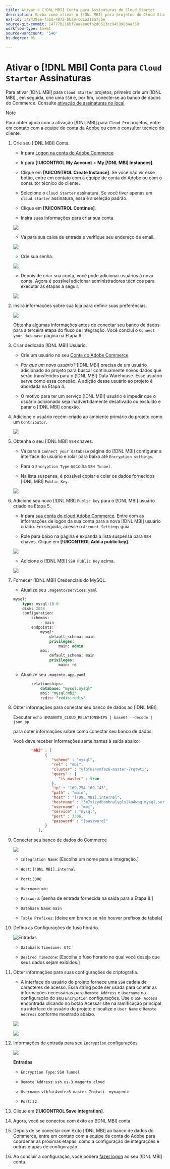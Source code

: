 ```yaml
---
title: Ativar o [!DNL MBI] Conta para Assinaturas do Cloud Starter
description: Saiba como ativar o [!DNL MBI] para projetos do Cloud Starter.
exl-id: 172439ee-fa1d-4872-b6a9-c61a212a7cbe
source-git-commit: 14777b216bf7aaeea0fb2d0513cc94539034a359
workflow-type: tm+mt
source-wordcount: '540'
ht-degree: 0%

---
```


# Ativar o [!DNL MBI] Conta para `Cloud Starter` Assinaturas

Para ativar [!DNL MBI] para `Cloud Starter` projetos, primeiro crie um [!DNL MBI] , em seguida, crie uma `SSH` e, por fim, conecte-se ao banco de dados do Commerce. Consulte [ativação de assinaturas no local](../getting-started/onpremise-activation.md).

>[!NOTE]
>
>Para obter ajuda com a ativação [!DNL MBI] para `Cloud Pro` projetos, entre em contato com a equipe de conta da Adobe ou com o consultor técnico do cliente.

1. Crie seu [!DNL MBI] Conta.

   - Ir para [Logon na conta do Adobe Commerce](https://account.magento.com/customer/account/login)

   - Ir para **[!UICONTROL My Account** > **My [!DNL MBI] Instances]**.

   - Clique em **[!UICONTROL Create Instance]**. Se você não vir esse botão, entre em contato com a equipe de conta do Adobe ou com o consultor técnico do cliente.

   - Selecione o `Cloud Starter` assinatura. Se você tiver apenas um `cloud starter` assinatura, essa é a seleção padrão.

   - Clique em **[!UICONTROL Continue]**.

   - Insira suas informações para criar sua conta.

   ![](../assets/create-account-2.png)

   - Vá para sua caixa de entrada e verifique seu endereço de email.

   ![](../assets/create-account-3.png)

   - Crie sua senha.

   ![](../assets/create-account-4.png)

   - Depois de criar sua conta, você pode adicionar usuários à nova conta. Agora é possível adicionar administradores técnicos para executar as etapas a seguir.

   ![](../assets/create-account-5.png)

1. Insira informações sobre sua loja para definir suas preferências.

   ![](../assets/create-account-6.png)

   Obtenha algumas informações antes de conectar seu banco de dados para a terceira etapa do fluxo de integração. Você conclui o `Connect your database` página na Etapa 9.

1. Criar dedicado [!DNL MBI] Usuário.

   - Crie um usuário no seu [Conta do Adobe Commerce](https://account.magento.com/customer/account/login).

   - _Por que um novo usuário?_ [!DNL MBI] precisa de um usuário adicionado ao projeto para buscar continuamente novos dados que serão transferidos para o [!DNL MBI] Data Warehouse. Esse usuário serve como essa conexão. A adição desse usuário ao projeto é abordada na Etapa 4.

   - O motivo para ter um serviço [!DNL MBI] usuário é impedir que o usuário adicionado seja inadvertidamente desativado ou excluído e parar o [!DNL MBI] conexão.

1. Adicione o usuário recém-criado ao ambiente primário do projeto como um `Contributor`.

   ![](../assets/create-account-7.png)

1. Obtenha o seu [!DNL MBI] `SSH` chaves.

   - Vá para a `Connect your database` página do [!DNL MBI] configurar a interface do usuário e rolar para baixo até `Encryption settings`.

   - Para o `Encryption Type` escolha `SSH Tunnel`.

   - Na lista suspensa, é possível copiar e colar os dados fornecidos [!DNL MBI] `Public Key`.

   ![](../assets/create-account-8.png)

1. Adicione seu novo [!DNL MBI] `Public key` para o [!DNL MBI] usuário criado na Etapa 5.

   - Ir para [sua conta do cloud Adobe Commerce](https://account.magento.com/cloud/customer/login/). Entre com as informações de logon da sua conta para a nova [!DNL MBI] usuário criado. Em seguida, acesse o `Account Settings` guia.

   - Role para baixo na página e expanda a lista suspensa para `SSH` chaves. Clique em **[!UICONTROL Add a public key]**.

   ![](../assets/create-account-9.png)

   - Adicione o [!DNL MBI] `SSH Public Key` acima.

   ![](../assets/create-account-10.png)

1. Fornecer [!DNL MBI] Credenciais do MySQL.

   - Atualize seu `.magento/services.yaml`

   ```sql
   mysql:
       type: mysql:10.0
       disk: 2048
       configuration:
           schemas:
               - main
           endpoints:
               mysql:
                   default_schema: main
                   privileges:
                       main: admin
               mbi:
                   default_schema: main
                   privileges:
                       main: ro
   ```

   - Atualize seu `.magento.app.yaml`

   ```sql
           relationships:
               database: "mysql:mysql"
               mbi: "mysql:mbi"
               redis: "redis:redis"
   ```

1. Obter informações para conectar seu banco de dados ao [!DNL MBI].

   Executar
   `echo $MAGENTO_CLOUD_RELATIONSHIPS | base64 --decode | json_pp`

   para obter informações sobre como conectar seu banco de dados.

   Você deve receber informações semelhantes à saída abaixo:

   ```json
           "mbi" : [
                 {
                    "scheme" : "mysql",
                    "rel" : "mbi",
                    "cluster" : "vfbfui4vmfez6-master-7rqtwti",
                    "query" : {
                       "is_master" : true
                    },
                    "ip" : "169.254.169.143",
                    "path" : "main",
                    "host" : "[!DNL MBI].internal",
                    "hostname" : "3m7xizydbomhnulyglx2ku4wpq.mysql.service._.magentosite.cloud",
                    "username" : "mbi",
                    "service" : "mysql",
                    "port" : 3306,
                    "password" : "[password]"
                 }
              ],
   ```

1. Conectar seu banco de dados do Commerce

   ![](../assets/create-account-11.png)

   - `Integration Name`: [Escolha um nome para a integração.]

   - `Host`: `[!DNL MBI].internal`

   - `Port`: `3306`

   - `Username`: `mbi`

   - `Password`: [senha de entrada fornecida na saída para a Etapa 8.]

   - `Database Name`: `main`

   - `Table Prefixes`: [deixe em branco se não houver prefixos de tabela]

1. Defina as Configurações de fuso horário.

   ![Entradas](../assets/create-account-12.png)

   - `Database`: `Timezone: UTC`

   - `Desired Timezone`: [Escolha o fuso horário no qual você deseja que seus dados sejam exibidos.]

1. Obter informações para suas configurações de criptografia.

   - A interface do usuário do projeto fornece uma `SSH` cadeia de caracteres de acesso. Essa string pode ser usada para coletar as informações necessárias para `Remote Address` e `Username` na configuração do seu `Encryption` configurações. Use o `SSH Access` encontrada clicando no botão Acessar site na ramificação principal da interface do usuário do projeto e localize o `User Name` e `Remote Address` conforme mostrado abaixo.

   ![](../assets/create-account-13.png)

   ![](../assets/create-account-14.png)

1. Informações de entrada para seu `Encryption` configurações

   ![](../assets/create-account-15.png)

   **Entradas**

   - `Encryption Type`: `SSH Tunnel`

   - `Remote Address`: `ssh.us-3.magento.cloud`

   - `Username`: `vfbfui4vmfez6-master-7rqtwti--mymagento`

   - `Port`: `22`

1. Clique em **[!UICONTROL Save Integration]**.

1. Agora, você se conectou com êxito ao [!DNL MBI] conta.

1. Depois de se conectar com êxito [!DNL MBI] ao banco de dados do Commerce, entre em contato com a equipe da conta do Adobe para coordenar as próximas etapas, como a configuração de integrações e outras etapas de configuração.

1. Ao concluir a configuração, você poderá [fazer logon](../getting-started/sign-in.md) ao seu [!DNL MBI] conta.
